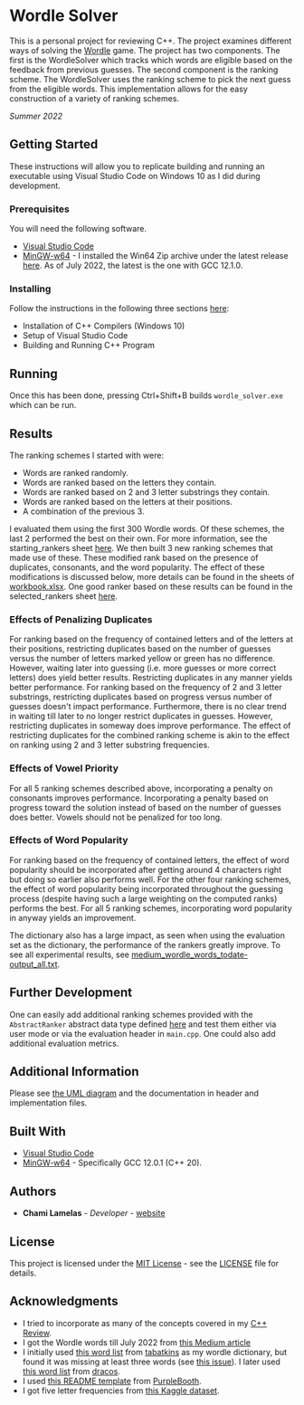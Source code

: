 # Wordle Solver

This is a personal project for reviewing C++. The project examines different ways of solving the [Wordle](https://www.nytimes.com/games/wordle/index.html) game. The project has two components. The first is the WordleSolver which tracks which words are eligible based on the feedback from previous guesses. The second component is the ranking scheme. The WordleSolver uses the ranking scheme to pick the next guess from the eligible words. This implementation allows for the easy construction of a variety of ranking schemes.

*Summer 2022*

## Getting Started

These instructions will allow you to replicate building and running an executable using Visual Studio Code on Windows 10 as I did during development.

### Prerequisites

You will need the following software.
- [Visual Studio Code](https://code.visualstudio.com/)
- [MinGW-w64](https://winlibs.com/) - I installed the Win64 Zip archive under the latest release [here](https://winlibs.com/#download-release). As of July 2022, the latest is the one with GCC 12.1.0.

### Installing

Follow the instructions in the following three sections [here](https://github.com/ChamiLamelas/Cpp_Review/blob/main/README.md):
- Installation of C++ Compilers (Windows 10)
- Setup of Visual Studio Code
- Building and Running C++ Program

## Running

Once this has been done, pressing Ctrl+Shift+B builds `wordle_solver.exe` which can be run. 

## Results

The ranking schemes I started with were:
* Words are ranked randomly.
* Words are ranked based on the letters they contain.
* Words are ranked based on 2 and 3 letter substrings they contain.
* Words are ranked based on the letters at their positions.
* A combination of the previous 3.

I evaluated them using the first 300 Wordle words. Of these schemes, the last 2 performed the best on their own. For more information, see the starting_rankers sheet [here](data/workbook.xlsx). We then built 3 new ranking schemes that made use of these. These modified rank based on the presence of duplicates, consonants, and the word popularity. The effect of these modifications is discussed below, more details can be found in the sheets of [workbook.xlsx](data/workbook.xlsx). One good ranker based on these results can be found in the selected_rankers sheet [here](data/workbook.xlsx).

### Effects of Penalizing Duplicates

For ranking based on the frequency of contained letters and of the letters at their positions, restricting duplicates based on the number of guesses versus the number of letters marked yellow or green has no difference. However, waiting later into guessing (i.e. more guesses or more correct letters) does yield better results. Restricting duplicates in any manner yields better performance. For ranking based on the frequency of 2 and 3 letter substrings, restricting duplicates based on progress versus number of guesses doesn't impact performance. Furthermore, there is no clear trend in waiting till later to no longer restrict duplicates in guesses. However, restricting duplicates in someway does improve performance. The effect of restricting duplicates for the combined ranking scheme is akin to the effect on ranking using 2 and 3 letter substring frequencies. 

### Effects of Vowel Priority

For all 5 ranking schemes described above, incorporating a penalty on consonants improves performance. Incorporating a penalty based on progress toward the solution instead of based on the number of guesses does better. Vowels should not be penalized for too long.

### Effects of Word Popularity

For ranking based on the frequency of contained letters, the effect of word popularity should be incorporated after getting around 4 characters right but doing so earlier also performs well. For the other four ranking schemes, the effect of word popularity being incorporated throughout the guessing process (despite having such a large weighting on the computed ranks) performs the best. For all 5 ranking schemes, incorporating word popularity in anyway yields an improvement.

The dictionary also has a large impact, as seen when using the evaluation set as the dictionary, the performance of the rankers greatly improve. To see all experimental results, see [medium_wordle_words_todate-output_all.txt](data/medium_wordle_words_todate-output_all.txt). 

## Further Development

One can easily add additional ranking schemes provided with the `AbstractRanker` abstract data type defined [here](src/ranker.h) and test them either via user mode or via the evaluation header in `main.cpp`. One could also add additional evaluation metrics.

## Additional Information

Please see [the UML diagram](uml_diagram.png) and the documentation in header and implementation files.

## Built With

  - [Visual Studio Code](https://code.visualstudio.com/)
  - [MinGW-w64](https://winlibs.com/) - Specifically GCC 12.0.1 (C++ 20).

## Authors

  - **Chami Lamelas** - *Developer* - [website](https://sites.google.com/brandeis.edu/chamilamelas)

## License

This project is licensed under the [MIT License](LICENSE) - see the [LICENSE](LICENSE) file for
details.

## Acknowledgments

  - I tried to incorporate as many of the concepts covered in my [C++ Review](https://github.com/ChamiLamelas/Cpp_Review).
  - I got the Wordle words till July 2022 from [this Medium article](https://medium.com/@owenyin/here-lies-wordle-2021-2027-full-answer-list-52017ee99e86)
  - I initially used [this word list](https://github.com/tabatkins/wordle-list) from [tabatkins](https://github.com/tabatkins) as my wordle dictionary, but found it was missing at least three words (see [this issue](https://github.com/tabatkins/wordle-list/issues/10)). I later used [this word list](https://gist.github.com/dracos/dd0668f281e685bad51479e5acaadb93) from [dracos](https://gist.github.com/dracos).
  - I used [this README template](https://github.com/PurpleBooth/a-good-readme-template#readme) from [PurpleBooth](https://github.com/PurpleBooth).
  - I got five letter frequencies from [this Kaggle dataset](https://www.kaggle.com/datasets/rtatman/english-word-frequency?resource=download).